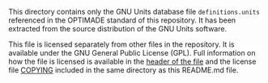 This directory contains only the GNU Units database file `definitions.units` referenced in the OPTIMADE standard of this repository.
It has been extracted from the source distribution of the GNU Units software.

This file is licensed separately from other files in the repository.
It is available under the GNU General Public License (GPL).
Full information on how the file is licensed is available in the [header of the file](definitions.units) and the license file [COPYING](COPYING) included in the same directory as this README.md file.
